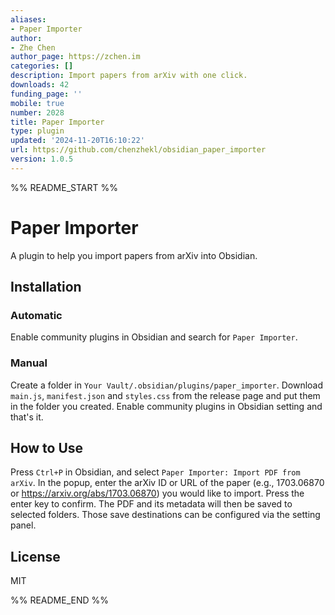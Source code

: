 ```yaml
---
aliases:
- Paper Importer
author:
- Zhe Chen
author_page: https://zchen.im
categories: []
description: Import papers from arXiv with one click.
downloads: 42
funding_page: ''
mobile: true
number: 2028
title: Paper Importer
type: plugin
updated: '2024-11-20T16:10:22'
url: https://github.com/chenzhekl/obsidian_paper_importer
version: 1.0.5
---
```


%% README_START %%

# Paper Importer

A plugin to help you import papers from arXiv into Obsidian.

## Installation

### Automatic

Enable community plugins in Obsidian and search for `Paper Importer`.

### Manual

Create a folder in `Your Vault/.obsidian/plugins/paper_importer`. Download `main.js`, `manifest.json`
and `styles.css` from the release page and put them in the folder you created. Enable community
plugins in Obsidian setting and that's it.

## How to Use

Press `Ctrl+P` in Obsidian, and select `Paper Importer: Import PDF from arXiv`. In the popup,
enter the arXiv ID or URL of the paper (e.g., 1703.06870 or https://arxiv.org/abs/1703.06870)
you would like to import. Press the enter key to confirm. The PDF and its metadata will then
be saved to selected folders. Those save destinations can be configured via the setting panel.

## License

MIT


%% README_END %%